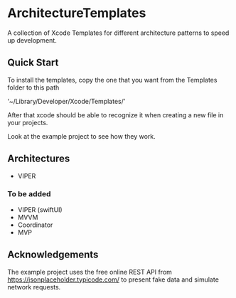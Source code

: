 # ArchitectureTemplates

A collection of Xcode Templates for different architecture patterns to speed up development.

## Quick Start

To install the templates, copy the one that you want from the Templates folder to this path

‘~/Library/Developer/Xcode/Templates/’

After that xcode should be able to recognize it when creating a new file in your projects.

Look at the example project to see how they work.

## Architectures

- VIPER

### To be added

- VIPER (swiftUI)
- MVVM
- Coordinator
- MVP

## Acknowledgements

The example project uses the free online REST API from https://jsonplaceholder.typicode.com/ to present fake data and simulate network requests.
